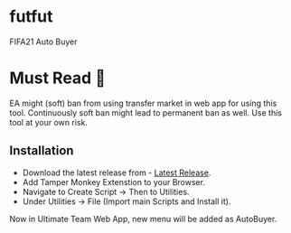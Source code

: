 # futfut

FIFA21 Auto Buyer

# Must Read :no_entry_sign:

EA might (soft) ban from using transfer market in web app for using this tool. Continuously soft ban might lead to permanent ban as well.
Use this tool at your own risk.

## Installation

- Download the latest release from - [Latest Release](https://github.com/pangpond/futfut/releases/).
- Add Tamper Monkey Extenstion to your Browser.
- Navigate to Create Script -> Then to Utilities.
- Under Utilities -> File (Import main Scripts and Install it).

Now in Ultimate Team Web App, new menu will be added as AutoBuyer.
